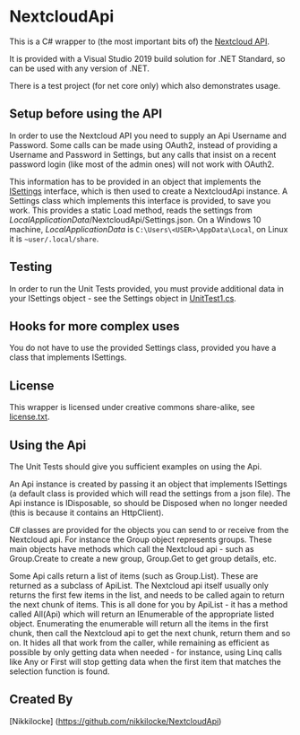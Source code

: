 # NextcloudApi

This is a C# wrapper to (the most important bits of) the [Nextcloud API](https://docs.nextcloud.com/server/16/developer_manual/client_apis/index.html).

It is provided with a Visual Studio 2019 build solution for .NET Standard, so can be used with any version of .NET.

There is a test project (for net core only) which also demonstrates usage.

## Setup before using the API

In order to use the Nextcloud API you need to supply an Api Username and Password. Some calls can be made using OAuth2, instead of providing a Username and Password in Settings, but any calls that insist on a recent password login (like most of the admin ones) will not work with OAuth2.

This information has to be provided in an object that implements the [ISettings](../master/NextcloudApi/Settings.cs) interface, which is then used to create a NextcloudApi instance. A Settings class which implements this interface is provided, to save you work. This provides a static Load method, reads the settings from *LocalApplicationData*/NextcloudApi/Settings.json. On a Windows 10 machine, *LocalApplicationData* is `C:\Users\<USER>\AppData\Local`, on Linux it is `~user/.local/share`.

## Testing

In order to run the Unit Tests provided, you must provide additional data in your ISettings object - see the Settings object in [UnitTest1.cs](../master/Tests/UnitTest1.cs).

## Hooks for more complex uses

You do not have to use the provided Settings class, provided you have a class that implements ISettings.

## License

This wrapper is licensed under creative commons share-alike, see [license.txt](../master/license.txt).

## Using the Api

The Unit Tests should give you sufficient examples on using the Api.

An Api instance is created by passing it an object that implements ISettings (a default class is provided which will read the settings from a json file). The Api instance is IDisposable, so should be Disposed when no longer needed (this is because it contains an HttpClient).

C# classes are provided for the objects you can send to or receive from the Nextcloud api. For instance the Group object represents groups. These main objects have methods which call the Nextcloud api - such as Group.Create to create a new group, Group.Get to get group details, etc.

Some Api calls return a list of items (such as Group.List). These are returned as a subclass of ApiList<Group>. The Nextcloud api itself usually only returns the first few items in the list, and needs to be called again to return the next chunk of items. This is all done for you by ApiList - it has a method called All(Api) which will return an IEnumerable of the appropriate listed object. Enumerating the enumerable will return all the items in the first chunk, then call the Nextcloud api to get the next chunk, return them and so on. It hides all that work from the caller, while remaining as efficient as possible by only getting data when needed - for instance, using Linq calls like Any or First will stop getting data when the first item that matches the selection function is found.


## Created By
[Nikkilocke] (https://github.com/nikkilocke/NextcloudApi)